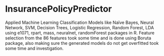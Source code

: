 # InsurancePolicyPredictor
Applied Machine Learning Classification Models like Naïve Bayes, Neural Network, SVM, Decision Trees, Logistic Regression, Random Forest, LDA using e1071, rpart, mass, neuralnet, randomForest packages in  R. 
Feature selection from the 86 features took some time and is done using Boruta package, also making sure the generated models do not get overfitted took some time and investigation. 
